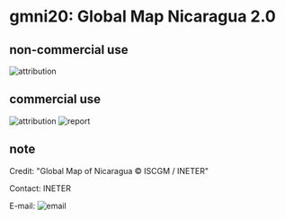 # gmni20: Global Map Nicaragua 2.0
## non-commercial use
![attribution](https://globalmaps.github.io/globalmaps/attribution.png)
## commercial use
![attribution](https://globalmaps.github.io/globalmaps/attribution.png)  ![report](https://globalmaps.github.io/globalmaps/report.png)

## note
Credit: "Global Map of Nicaragua © ISCGM / INETER"

Contact: INETER

E-mail: ![email](https://www.iscgm.org/gmd/images/email/nicaragua.png)
